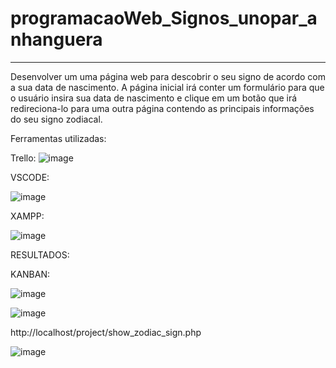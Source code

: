# programacaoWeb_Signos_unopar_anhanguera
---
Desenvolver um uma página web para descobrir o seu signo de acordo com a sua data de nascimento. A página inicial irá conter um formulário para que o usuário insira sua data de nascimento e clique em um botão que irá redireciona-lo para uma outra página contendo as principais informações do seu signo zodiacal.

Ferramentas utilizadas:

Trello:
![image](https://github.com/user-attachments/assets/b7f5c864-7e5a-42b5-9ddb-e0195054adaa)

VSCODE:

![image](https://github.com/user-attachments/assets/b0a2c8df-10f9-4df1-a187-d5f0858608bc)

XAMPP:

![image](https://github.com/user-attachments/assets/dc64e865-3cf9-4105-be33-577eb188a226)

RESULTADOS:

KANBAN:

![image](https://github.com/user-attachments/assets/48eab8f1-5c69-420a-8a84-b04b2477a1dd)

![image](https://github.com/user-attachments/assets/0ef793ec-77b5-4025-8361-d4ee2f44b3fa)



http://localhost/project/show_zodiac_sign.php

![image](https://github.com/user-attachments/assets/3e063258-e673-438c-b22d-381d7357bc86)


